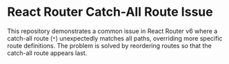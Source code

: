 # React Router Catch-All Route Issue

This repository demonstrates a common issue in React Router v6 where a catch-all route (`*`) unexpectedly matches all paths, overriding more specific route definitions. The problem is solved by reordering routes so that the catch-all route appears last.